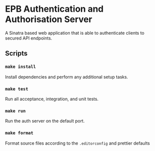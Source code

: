 # EPB Authentication and Authorisation Server

A Sinatra based web application that is able to authenticate clients to secured API endpoints.

## Scripts

### `make install`

Install dependencies and perform any additional setup tasks.

### `make test`

Run all acceptance, integration, and unit tests.

### `make run`

Run the auth server on the default port.

### `make format`

Format source files according to the `.editorconfig` and prettier defaults
